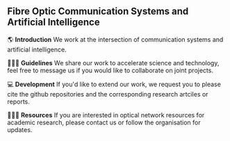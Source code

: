 ## Fibre Optic Communication Systems and Artificial Intelligence 

<!-- **Here are some ideas to get you started:**
 -->

🌎  **Introduction**  We work at the intersection of communication systems and artificial intelligence. 

👩🏻‍💻  **Guidelines**  We share our work to accelerate science and technology, feel free to message us if you would like to collaborate on joint projects.

💻  **Development** If you'd like to extend our work, we request you to please cite the github repositories and the corresponding research artciles or reports.

👨🏻‍💻  **Resources**  If you are interested in optical network resources for academic research, please contact us or follow the organisation for updates.



<!-- 🧙 Remember, you can do mighty things with the power of [Markdown](https://docs.github.com/github/writing-on-github/getting-started-with-writing-and-formatting-on-github/basic-writing-and-formatting-syntax) -->

